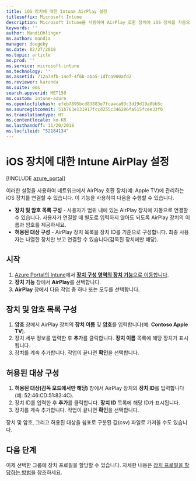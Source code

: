 ```yaml
---
title: iOS 장치에 대한 Intune AirPlay 설정
titlesuffix: Microsoft Intune
description: Microsoft Intune을 사용하여 AirPlay 호환 장치에 iOS 장치를 자동으로 연결하는 방법을 알아봅니다.
keywords: ''
author: MandiOhlinger
ms.author: mandia
manager: dougeby
ms.date: 02/27/2018
ms.topic: article
ms.prod: ''
ms.service: microsoft-intune
ms.technology: ''
ms.assetid: 712a79fb-14ef-4f6b-aba5-1dfca900afd2
ms.reviewer: karanda
ms.suite: ems
search.appverid: MET150
ms.custom: intune-azure
ms.openlocfilehash: efeb7895bcd83883e7fcaaca93c3d19d19a0bb5c
ms.sourcegitcommit: 51b763e131917fccd255c346286fa515fcee33f0
ms.translationtype: HT
ms.contentlocale: ko-KR
ms.lasthandoff: 11/20/2018
ms.locfileid: "52184134"
---
```

# <a name="intune-airplay-settings-for-ios-devices"></a>iOS 장치에 대한 Intune AirPlay 설정

[!INCLUDE [azure_portal](./includes/azure_portal.md)]

이러한 설정을 사용하여 네트워크에서 AirPlay 호환 장치(예: Apple TV)에 관리하는 iOS 장치를 연결할 수 있습니다.
이 기능을 사용하여 다음을 수행할 수 있습니다.

- **장치 및 암호 목록 구성** - 사용자가 범위 내에 있는 AirPlay 장치에 자동으로 연결할 수 있습니다. 사용자가 연결할 때 별도로 입력하지 않아도 되도록 AirPlay 장치의 이름과 암호를 제공하세요.
- **허용된 대상 구성** - AirPlay 장치 목록을 장치 ID를 기준으로 구성합니다. 최종 사용자는 나열한 장치만 보고 연결할 수 있습니다(감독된 장치에만 해당).

## <a name="get-started"></a>시작

1. [Azure Portal의 Intune](https://portal.azure.com)에서 [**장치 구성 영역의 장치 기능**으로 이동합니다](device-features-configure.md). 
1. **장치 기능** 창에서 **AirPlay**를 선택합니다.
2. **AirPlay** 창에서 다음 작업 중 하나 또는 모두를 선택합니다.

## <a name="configure-a-device-and-password-list"></a>장치 및 암호 목록 구성

1. **암호** 창에서 AirPlay 장치의 **장치 이름** 및 **암호**를 입력합니다(예: **Contoso Apple TV**).
2. 장치 세부 정보를 입력한 후 **추가**를 클릭합니다. **장치 이름** 목록에 해당 장치가 표시됩니다.
3. 장치를 계속 추가합니다. 작업이 끝나면 **확인**을 선택합니다.


## <a name="configure-allowed-destinations"></a>허용된 대상 구성

1. **허용된 대상(감독 모드에서만 해당)** 창에서 AirPlay 장치의 **장치 ID**를 입력합니다(예: 52:46:CD:51:83:4C).
2. 장치 ID를 입력한 후 **추가**를 클릭합니다. **장치 ID** 목록에 해당 ID가 표시됩니다.
3. 장치를 계속 추가합니다. 작업이 끝나면 **확인**을 선택합니다.

장치 및 암호, 그리고 허용된 대상을 쉼표로 구분된 값(csv) 파일로 가져올 수도 있습니다.


## <a name="next-steps"></a>다음 단계

이제 선택한 그룹에 장치 프로필을 할당할 수 있습니다. 자세한 내용은 [장치 프로필을 할당하는 방법](device-profile-assign.md)을 참조하세요.

